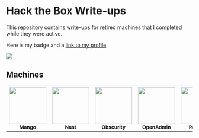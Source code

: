 # Hack the Box Write-ups

This repository contains write-ups for retired machines that I completed while they were active.

Here is my badge and a [link to my profile](https://www.hackthebox.eu/profile/46644).

![](https://www.hackthebox.eu/badge/image/46644)

## Machines

<table>
  <tr>
    <td align="center"><a href="Mango/README.md"><img src="https://www.hackthebox.eu/storage/avatars/3609b9c723930cd9b1f855d18e92032b.png" width="100px;" alt=""/><br /><sub><b>Mango</b></sub></a></td>
    <td align="center"><a href="Nest/README.md"><img src="https://www.hackthebox.eu/storage/avatars/0b1bebcefe0bf8cf8c31de8f8e5b76dc.png" width="100px;" alt=""/><br /><sub><b>Nest</b></sub></a></td>
    <td align="center"><a href="Obscurity/README.md"><img src="https://www.hackthebox.eu/storage/avatars/8c606d79541774c87ab0ee5705821323.png" width="100px;" alt=""/><br /><sub><b>Obscurity</b></sub></a></td>
    <td align="center"><a href="OpenAdmin/README.md"><img src="https://www.hackthebox.eu/storage/avatars/5b00db157dbbd7099ff6c0ef10f910ea.png" width="100px;" alt=""/><br /><sub><b>OpenAdmin</b></sub></a></td>
    <td align="center"><a href="Postman/README.md"><img src="https://www.hackthebox.eu/storage/avatars/ad38e890e4e93afce51118bec4b9f48b.png" width="100px;" alt=""/><br /><sub><b>Postman</b></sub></a></td>
    <td align="center"><a href="Resolute/README.md"><img src="https://www.hackthebox.eu/storage/avatars/4c86a642ea237dfde036963e6d182b40.png" width="100px;" alt=""/><br /><sub><b>Resolute</b></sub></a></td> 
    <td align="center"><a href="Traverxec/README.md"><img src="https://www.hackthebox.eu/storage/avatars/6ce5fcdd63f07a5ce91d0b8e4579b163.png" width="100px;" alt=""/><br /><sub><b>Traverxec</b></sub></a></td> 
  </tr>
</table>
